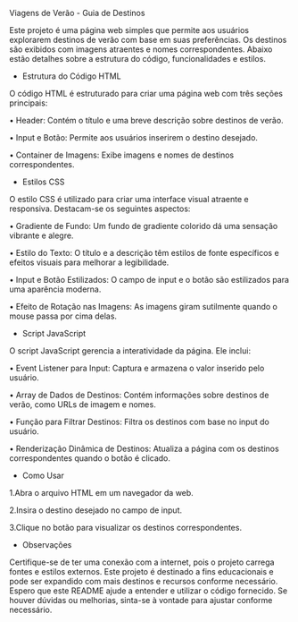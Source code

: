 Viagens de Verão - Guia de Destinos

Este projeto é uma página web simples que permite aos usuários explorarem destinos de verão com base em suas preferências. 
Os destinos são exibidos com imagens atraentes e nomes correspondentes. Abaixo estão detalhes sobre a estrutura do código, funcionalidades e estilos.

- Estrutura do Código HTML 

O código HTML é estruturado para criar uma página web com três seções principais:

• Header: Contém o título e uma breve descrição sobre destinos de verão.

• Input e Botão: Permite aos usuários inserirem o destino desejado.

• Container de Imagens: Exibe imagens e nomes de destinos correspondentes.

- Estilos CSS  

O estilo CSS é utilizado para criar uma interface visual atraente e responsiva. Destacam-se os seguintes aspectos:

• Gradiente de Fundo: Um fundo de gradiente colorido dá uma sensação vibrante e alegre.

• Estilo do Texto: O título e a descrição têm estilos de fonte específicos e efeitos visuais para melhorar a legibilidade.

• Input e Botão Estilizados: O campo de input e o botão são estilizados para uma aparência moderna.

• Efeito de Rotação nas Imagens: As imagens giram sutilmente quando o mouse passa por cima delas.

- Script JavaScript  

O script JavaScript gerencia a interatividade da página. Ele inclui:

• Event Listener para Input: Captura e armazena o valor inserido pelo usuário.

• Array de Dados de Destinos: Contém informações sobre destinos de verão, como URLs de imagem e nomes.

• Função para Filtrar Destinos: Filtra os destinos com base no input do usuário.

• Renderização Dinâmica de Destinos: Atualiza a página com os destinos correspondentes quando o botão é clicado.

- Como Usar 

1.Abra o arquivo HTML em um navegador da web.

2.Insira o destino desejado no campo de input.

3.Clique no botão para visualizar os destinos correspondentes.

- Observações 

Certifique-se de ter uma conexão com a internet, pois o projeto carrega fontes e estilos externos.
Este projeto é destinado a fins educacionais e pode ser expandido com mais destinos e recursos conforme necessário.
Espero que este README ajude a entender e utilizar o código fornecido. Se houver dúvidas ou melhorias, sinta-se à vontade para ajustar conforme necessário.
